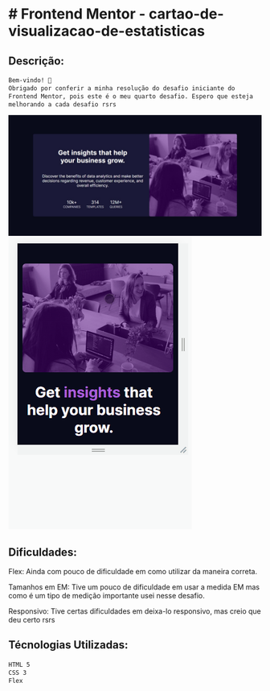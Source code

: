 # # Frontend Mentor - cartao-de-visualizacao-de-estatisticas
## Descrição:
    Bem-vindo! 👋
    Obrigado por conferir a minha resolução do desafio iniciante do Frontend Mentor, pois este é o meu quarto desafio. Espero que esteja melhorando a cada desafio rsrs
    
<img src="./src/images/img-resultado-desktop.jpg">
<img src="./src/images/gif-mobile.gif">



## Dificuldades:
   Flex: Ainda com pouco de dificuldade em como utilizar da maneira correta.
   
   Tamanhos em EM: Tive um pouco de dificuldade em usar a medida EM mas como é um tipo de medição importante usei nesse desafio.
   
   Responsivo: Tive certas dificuldades em deixa-lo responsivo, mas creio que deu certo rsrs
   

## Técnologias Utilizadas:
    HTML 5
    CSS 3
    Flex
